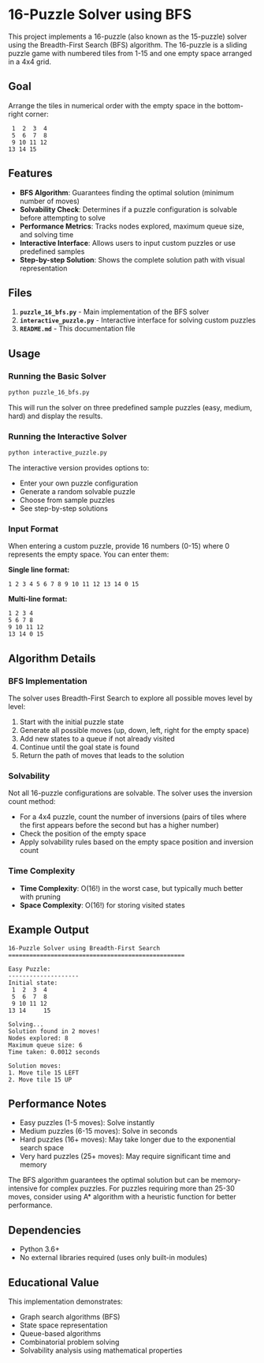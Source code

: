 # 16-Puzzle Solver using BFS

This project implements a 16-puzzle (also known as the 15-puzzle) solver using the Breadth-First Search (BFS) algorithm. The 16-puzzle is a sliding puzzle game with numbered tiles from 1-15 and one empty space arranged in a 4x4 grid.

## Goal

Arrange the tiles in numerical order with the empty space in the bottom-right corner:

```
 1  2  3  4
 5  6  7  8
 9 10 11 12
13 14 15   
```

## Features

- **BFS Algorithm**: Guarantees finding the optimal solution (minimum number of moves)
- **Solvability Check**: Determines if a puzzle configuration is solvable before attempting to solve
- **Performance Metrics**: Tracks nodes explored, maximum queue size, and solving time
- **Interactive Interface**: Allows users to input custom puzzles or use predefined samples
- **Step-by-step Solution**: Shows the complete solution path with visual representation

## Files

1. **`puzzle_16_bfs.py`** - Main implementation of the BFS solver
2. **`interactive_puzzle.py`** - Interactive interface for solving custom puzzles
3. **`README.md`** - This documentation file

## Usage

### Running the Basic Solver

```bash
python puzzle_16_bfs.py
```

This will run the solver on three predefined sample puzzles (easy, medium, hard) and display the results.

### Running the Interactive Solver

```bash
python interactive_puzzle.py
```

The interactive version provides options to:
- Enter your own puzzle configuration
- Generate a random solvable puzzle
- Choose from sample puzzles
- See step-by-step solutions

### Input Format

When entering a custom puzzle, provide 16 numbers (0-15) where 0 represents the empty space. You can enter them:

**Single line format:**
```
1 2 3 4 5 6 7 8 9 10 11 12 13 14 0 15
```

**Multi-line format:**
```
1 2 3 4
5 6 7 8
9 10 11 12
13 14 0 15
```

## Algorithm Details

### BFS Implementation

The solver uses Breadth-First Search to explore all possible moves level by level:

1. Start with the initial puzzle state
2. Generate all possible moves (up, down, left, right for the empty space)
3. Add new states to a queue if not already visited
4. Continue until the goal state is found
5. Return the path of moves that leads to the solution

### Solvability

Not all 16-puzzle configurations are solvable. The solver uses the inversion count method:

- For a 4x4 puzzle, count the number of inversions (pairs of tiles where the first appears before the second but has a higher number)
- Check the position of the empty space
- Apply solvability rules based on the empty space position and inversion count

### Time Complexity

- **Time Complexity**: O(16!) in the worst case, but typically much better with pruning
- **Space Complexity**: O(16!) for storing visited states

## Example Output

```
16-Puzzle Solver using Breadth-First Search
==================================================

Easy Puzzle:
--------------------
Initial state:
 1  2  3  4
 5  6  7  8
 9 10 11 12
13 14     15

Solving...
Solution found in 2 moves!
Nodes explored: 8
Maximum queue size: 6
Time taken: 0.0012 seconds

Solution moves:
1. Move tile 15 LEFT
2. Move tile 15 UP
```

## Performance Notes

- Easy puzzles (1-5 moves): Solve instantly
- Medium puzzles (6-15 moves): Solve in seconds
- Hard puzzles (16+ moves): May take longer due to the exponential search space
- Very hard puzzles (25+ moves): May require significant time and memory

The BFS algorithm guarantees the optimal solution but can be memory-intensive for complex puzzles. For puzzles requiring more than 25-30 moves, consider using A* algorithm with a heuristic function for better performance.

## Dependencies

- Python 3.6+
- No external libraries required (uses only built-in modules)

## Educational Value

This implementation demonstrates:
- Graph search algorithms (BFS)
- State space representation
- Queue-based algorithms
- Combinatorial problem solving
- Solvability analysis using mathematical properties